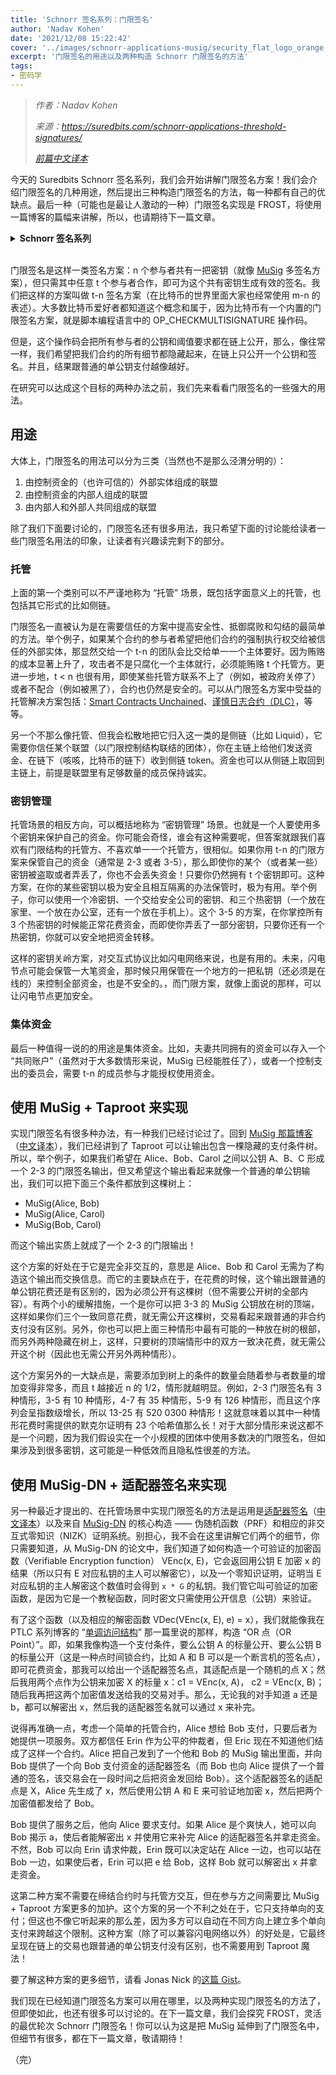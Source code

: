 ```yaml
---
title: 'Schnorr 签名系列：门限签名'
author: 'Nadav Kohen'
date: '2021/12/08 15:22:42'
cover: '../images/schnorr-applications-musig/security_flat_logo_orange.png'
excerpt: '门限签名的用途以及两种构造 Schnorr 门限签名的方法'
tags:
- 密码学
---
```



> *作者：Nadav Kohen*
>
> *来源：<https://suredbits.com/schnorr-applications-threshold-signatures/>*
>
> *[前篇中文译本](https://www.btcstudy.org/2021/12/06/schnorr-applications-batch-verification/)*



今天的 Suredbits Schnorr 签名系列，我们会开始讲解门限签名方案！我们会介绍门限签名的几种用途，然后提出三种构造门限签名的方法，每一种都有自己的优缺点。最后一种（可能也是最让人激动的一种）门限签名实现是 FROST，将使用一篇博客的篇幅来讲解，所以，也请期待下一篇文章。

<details><summary><strong>Schnorr 签名系列</strong></summary>
<a hef="https://suredbits.com/introduction-to-schnorr-signatures/">What are Schnorr Signatures – Introduction</a><br>
<a href="https://suredbits.com/schnorr-security-part-1-schnorr-id-protocol/">Schnorr Signature Security: Part 1 – Schnorr ID Protocol</a><br>
<a href="https://suredbits.com/schnorr-security-part-2-from-id-to-signature/">Schnorr Signature Security: Part 2 – From IDs to Signatures</a><br>
<a href="https://suredbits.com/schnorr-applications-musig/">Schnorr Multi-Signatures – MuSig</a><br>
<a href="https://suredbits.com/schnorr-applications-scriptless-scripts/">Scriptless Scripts – Adaptor Signatures</a><br>
<a href="https://suredbits.com/schnorr-applications-batch-verification/">Batch Verification</a><br>
<a href="https://suredbits.com/schnorr-applications-threshold-signatures/">Schnorr Threshold Sigantures</a><br>
<a href="https://suredbits.com/schnorr-applications-frost/">Flexible Round-Optimized Schnorr Threshold – FROST</a><br>
<a href="https://suredbits.com/schnorr-applications-blind-signatures/">Schnorr Blind Signatures</a><br>
<a href="https://suredbits.com/the-taproot-upgrade/">Taproot Upgrade – Activating Schnorr</a>
</details><br>

门限签名是这样一类签名方案：n 个参与者共有一把密钥（就像 [MuSig](https://suredbits.com/schnorr-applications-musig/) 多签名方案），但只需其中任意 t 个参与者合作，即可为这个共有密钥生成有效的签名。我们把这样的方案叫做 t-n 签名方案（在比特币的世界里面大家也经常使用 m-n 的表述）。大多数比特币爱好者都知道这个概念和属于，因为比特币有一个内置的门限签名方案，就是脚本编程语言中的 OP_CHECKMULTISIGNATURE 操作码。

但是，这个操作码会把所有参与者的公钥和阈值要求都在链上公开，那么，像往常一样，我们希望把我们合约的所有细节都隐藏起来，在链上只公开一个公钥和签名。并且，结果跟普通的单公钥支付越像越好。

在研究可以达成这个目标的两种办法之前，我们先来看看门限签名的一些强大的用法。

## 用途

大体上，门限签名的用法可以分为三类（当然也不是那么泾渭分明的）：

1. 由控制资金的（也许可信的）外部实体组成的联盟
2. 由控制资金的内部人组成的联盟
3. 由内部人和外部人共同组成的联盟

除了我们下面要讨论的，门限签名还有很多用法，我只希望下面的讨论能给读者一些门限签名用法的印象，让读者有兴趣读完剩下的部分。

### **托管**

上面的第一个类别可以不严谨地称为 “托管” 场景，既包括字面意义上的托管，也包括其它形式的比如侧链。

门限签名一直被认为是在需要信任的方案中提高安全性、抵御腐败和勾结的最简单的方法。举个例子，如果某个合约的参与者希望把他们合约的强制执行权交给被信任的外部实体，那显然交给一个 t-n 的团队会比交给单一一个主体要好。因为贿赂的成本显著上升了，攻击者不是只腐化一个主体就行，必须能贿赂 t 个托管方。更进一步地，t < n 也很有用，即使某些托管方联系不上了（例如，被政府关停了）或者不配合（例如被黑了），合约也仍然是安全的。可以从门限签名方案中受益的托管解决方案包括：[Smart Contracts Unchained](https://zmnscpxj.github.io/bitcoin/unchained.html)、[谨慎日志合约（DLC）](https://suredbits.com/schnorr-applications-scriptless-scripts/)，等等。

另一个不那么像托管、但我会松散地把它归入这一类的是侧链（比如 Liquid），它需要你信任某个联盟（以门限控制结构联结的团体），你在主链上给他们发送资金、在链下（咳咳，比特币的链下）收到侧链 token。资金也可以从侧链上取回到主链上，前提是联盟里有足够数量的成员保持诚实。

### **密钥管理**

托管场景的相反方向，可以概括地称为 “密钥管理” 场景。也就是一个人要使用多个密钥来保护自己的资金。你可能会奇怪，谁会有这种需要呢，但答案就跟我们喜欢有门限结构的托管方、不喜欢单一一个托管方，很相似。如果你用 t-n 的门限方案来保管自己的资金（通常是 2-3 或者 3-5），那么即使你的某个（或者某一些）密钥被盗取或者弄丢了，你也不会丢失资金！只要你仍然拥有 t 个密钥即可。这种方案，在你的某些密钥以极为安全且相互隔离的办法保管时，极为有用。举个例子，你可以使用一个冷密钥、一个交给安全公司的密钥、和三个热密钥（一个放在家里、一个放在办公室，还有一个放在手机上）。这个 3-5 的方案，在你掌控所有 3 个热密钥的时候能正常花费资金，而即使你弄丢了一部分密钥，只要你还有一个热密钥，你就可以安全地把资金转移。

这样的密钥关岭方案，对交互式协议比如闪电网络来说，也是有用的。未来，闪电节点可能会保管一大笔资金，那时候只用保管在一个地方的一把私钥（还必须是在线的）来控制全部资金，也是不安全的。，而门限方案，就像上面说的那样，可以让闪电节点更加安全。

### **集体资金**

最后一种值得一说的的用途是集体资金。比如，夫妻共同拥有的资金可以存入一个 “共同账户”（虽然对于大多数情形来说，MuSig 已经能胜任了），或者一个控制支出的委员会，需要 t-n 的成员参与才能授权使用资金。

## 使用 MuSig + Taproot 来实现

实现门限签名有很多种办法，有一种我们已经讨论过了。回到 [MuSig 那篇博客](https://suredbits.com/schnorr-applications-musig/)（[中文译本](https://www.btcstudy.org/2021/11/29/schnorr-applications-musig/)），我们已经讲到了 Taproot 可以让输出包含一棵隐藏的支付条件树。所以，举个例子，如果我们希望在 Alice、Bob、Carol 之间以公钥 A、B、C 形成一个 2-3 的门限签名输出，但又希望这个输出看起来就像一个普通的单公钥输出，我们可以把下面三个条件都放到这棵树上：

- MuSig(Alice, Bob)
- MuSig(Alice, Carol)
- MuSig(Bob, Carol)

而这个输出实质上就成了一个 2-3 的门限输出！

这个方案的好处在于它是完全非交互的，意思是 Alice、Bob 和 Carol 无需为了构造这个输出而交换信息。而它的主要缺点在于，在花费的时候，这个输出跟普通的单公钥花费还是有区别的，因为必须公开有这棵树（但不需要公开树的全部内容）。有两个小的缓解措施，一个是你可以把 3-3 的 MuSig 公钥放在树的顶端，这样如果你们三个一致同意花费，就无需公开这棵树，交易看起来跟普通的非合约支付没有区别。另外，你也可以把上面三种情形中最有可能的一种放在树的根部，而另外两种隐藏在树上，这样，只要树的顶端情形中的双方一致决花费，就无需公开这个树（因此也无需公开另外两种情形）。

这个方案另外的一大缺点是，需要添加到树上的条件的数量会随着参与者数量的增加变得非常多，而且 t 越接近 n 的 1/2，情形就越明显。例如，2-3 门限签名有 3 种情形，3-5 有 10 种情形，4-7 有 35 种情形，5-9 有 126 种情形，而且这个序列会呈指数级增长，所以 13-25 有 520 0300 种情形！这就意味着以其中一种情形花费时需提供的默克尔证明有 23 个哈希值那么长！对于大部分情形来说这都不是一个问题，因为我们假设实在一个小规模的团体中使用多数决的门限签名，但如果涉及到很多密钥，这可能是一种低效而且隐私性很差的方法。

## 使用 MuSig-DN + 适配器签名来实现

另一种最近才提出的、在托管场景中实现门限签名的方法是运用是[适配器签名](https://suredbits.com/schnorr-applications-scriptless-scripts/)（[中文译本](https://www.btcstudy.org/2021/12/02/schnorr-applications-scriptless-scripts/)）以及来自 [MuSig-DN](https://eprint.iacr.org/2020/1057) 的核心构造 —— 伪随机函数（PRF）和相应的非交互式零知识（NIZK）证明系统。别担心，我不会在这里讲解它们两个的细节，你只需要知道，从 MuSig-DN 的论文中，我们知道了如何构造一个可验证的加密函数（Verifiable Encryption function） VEnc(x, E)，它会返回用公钥 E 加密 x 的结果（所以只有 E 对应私钥的主人可以解密它），以及一个零知识证明，证明当 E 对应私钥的主人解密这个数值时会得到 `x * G` 的私钥。我们管它叫可验证的加密函数，是因为它是一个教秘函数，同时密文只需使用公开信息（公钥）来验证。

有了这个函数（以及相应的解密函数 VDec(VEnc(x, E), e) = x），我们就能像我在 PTLC 系列博客的 “[单调访问结构](https://suredbits.com/payment-points-monotone-access-structures/)” 那一篇里说的那样，构造 “OR 点（OR Point）”。即，如果我像构造一个支付条件，要么公钥 A 的标量公开、要么公钥 B 的标量公开（这是一种点时间锁合约，比如 A 和 B 可以是一个断言机的签名点），即可花费资金，那我可以给出一个适配器签名点，其适配点是一个随机的点 X；然后我用两个点作为公钥来加密 X 的标量 x：c1 = VEnc(x, A)， c2 = VEnc(x, B)；随后我再把这两个加密值发送给我的交易对手。那么，无论我的对手知道 a 还是 b，都可以解密出 x，然后我的适配器签名就可以通过 x 来补完。

说得再准确一点，考虑一个简单的托管合约，Alice 想给 Bob 支付，只要后者为她提供一项服务。双方都信任 Erin 作为公平的仲裁者，但 Eric 现在不知道他们结成了这样一个合约。Alice 把自己发到了一个他和 Bob 的 MuSig 输出里面，并向 Bob 提供了一个向 Bob 支付资金的适配器签名（而 Bob 也向 Alice 提供了一个普通的签名，该交易会在一段时间之后把资金发回给 Bob）。这个适配器签名的适配点是 X，Alice 先生成了 x，然后使用公钥 A 和 E 来可验证地加密 x，然后把两个加密值都发给了 Bob。

Bob 提供了服务之后，他向 Alice 要求支付。如果 Alice 是个爽快人，她可以向 Bob 揭示 a，使后者能解密出 x 并使用它来补完 Alice 的适配器签名并拿走资金。不然，Bob 可以向 Erin 请求仲裁，Erin 既可以决定站在 Alice 一边，也可以站在 Bob 一边，如果使后者，Erin 可以把 e 给 Bob，这样 Bob 就可以解密出 x 并拿走资金。

这第二种方案不需要在缔结合约时与托管方交互，但在参与方之间需要比 MuSig + Taproot 方案更多的加护。这个方案的另一个不利之处在于，它只支持单向的支付；但这也不像它听起来的那么差，因为多方可以自动在不同方向上建立多个单向支付来跨越这个限制。这种方案（除了可以兼容闪电网络以外）的好处是，它最终呈现在链上的交易也跟普通的单公钥支付没有区别，也不需要用到 Taproot 魔法！

要了解这种方案的更多细节，请看 Jonas Nick 的[这篇 Gist](https://gist.github.com/jonasnick/d413c80ad18f2d775a75316e7c3c797b)。

我们现在已经知道门限签名方案可以用在哪里，以及两种实现门限签名的方法了，但即使如此，也还有很多可以讨论的。在下一篇文章，我们会探究 FROST，灵活的最优轮次 Schnorr 门限签名！你可以认为这是把 MuSig 延伸到了门限签名中，但细节有很多，都在下一篇文章，敬请期待！

（完）